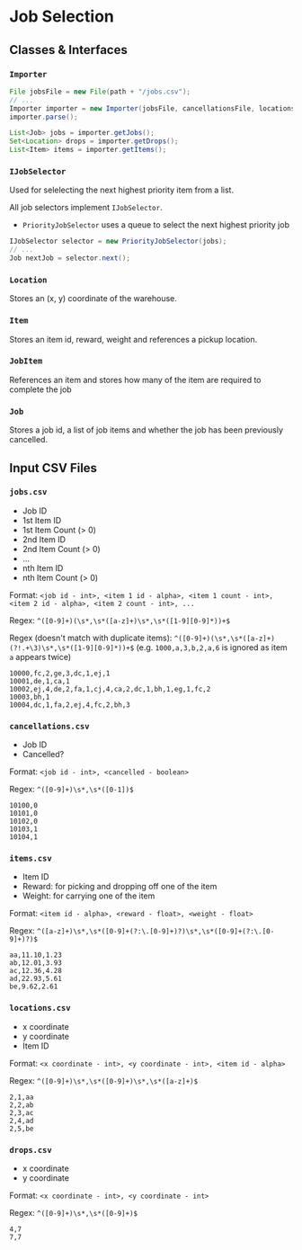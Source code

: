# Job Selection

## Classes & Interfaces

### `Importer`

```java
File jobsFile = new File(path + "/jobs.csv");
// ...
Importer importer = new Importer(jobsFile, cancellationsFile, locationsFile, itemsFile, dropsFile);
importer.parse();

List<Job> jobs = importer.getJobs();
Set<Location> drops = importer.getDrops();
List<Item> items = importer.getItems();
```

### `IJobSelector`

Used for selelecting the next highest priority item from a list.

All job selectors implement `IJobSelector`.
* `PriorityJobSelector` uses a queue to select the next highest priority job

```java
IJobSelector selector = new PriorityJobSelector(jobs);
// ...
Job nextJob = selector.next();
```

### `Location`
Stores an (x, y) coordinate of the warehouse.

### `Item`
Stores an item id, reward, weight and references a pickup location.

### `JobItem`
References an item and stores how many of the item are required to complete the job

### `Job`
Stores a job id, a list of job items and whether the job has been previously cancelled.

## Input CSV Files

### `jobs.csv`

* Job ID
* 1st Item ID
* 1st Item Count (> 0)
* 2nd Item ID
* 2nd Item Count (> 0)
* ...
* nth Item ID
* nth Item Count (> 0)

Format: `<job id - int>, <item 1 id - alpha>, <item 1 count - int>, <item 2 id - alpha>, <item 2 count - int>, ...`

Regex: `^([0-9]+)(\s*,\s*([a-z]+)\s*,\s*([1-9][0-9]*))+$`

Regex (doesn't match with duplicate items): `^([0-9]+)(\s*,\s*([a-z]+)(?!.+\3)\s*,\s*([1-9][0-9]*))+$` (e.g. `1000,a,3,b,2,a,6` is ignored as item `a` appears twice)

```csv
10000,fc,2,ge,3,dc,1,ej,1
10001,de,1,ca,1
10002,ej,4,de,2,fa,1,cj,4,ca,2,dc,1,bh,1,eg,1,fc,2
10003,bh,1
10004,dc,1,fa,2,ej,4,fc,2,bh,3
```

### `cancellations.csv`

* Job ID
* Cancelled?

Format: `<job id - int>, <cancelled - boolean>`

Regex: `^([0-9]+)\s*,\s*([0-1])$`

```csv
10100,0
10101,0
10102,0
10103,1
10104,1
```

### `items.csv`

* Item ID
* Reward: for picking and dropping off one of the item
* Weight: for carrying one of the item

Format: `<item id - alpha>, <reward - float>, <weight - float>`

Regex: `^([a-z]+)\s*,\s*([0-9]+(?:\.[0-9]+)?)\s*,\s*([0-9]+(?:\.[0-9]+)?)$`

```csv
aa,11.10,1.23
ab,12.01,3.93
ac,12.36,4.28
ad,22.93,5.61
be,9.62,2.61
```

### `locations.csv`

* x coordinate
* y coordinate
* Item ID

Format: `<x coordinate - int>, <y coordinate - int>, <item id - alpha>`

Regex: `^([0-9]+)\s*,\s*([0-9]+)\s*,\s*([a-z]+)$`

```csv
2,1,aa
2,2,ab
2,3,ac
2,4,ad
2,5,be
```

### `drops.csv`

* x coordinate
* y coordinate

Format: `<x coordinate - int>, <y coordinate - int>`

Regex: `^([0-9]+)\s*,\s*([0-9]+)$`

```csv
4,7
7,7
```
